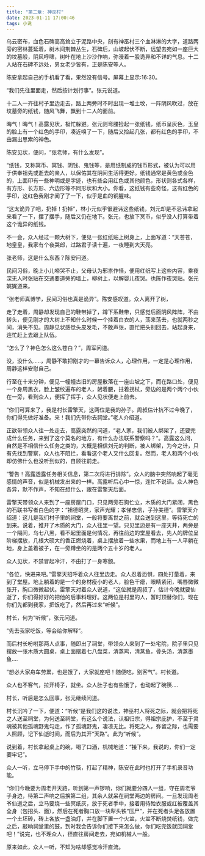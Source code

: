 ```yaml
---
title: "第二章: 神巫村"
date: 2023-01-11 17:00:46
tags: 小说
---
```


乌云密布，血色石碑高高耸立于泥路中央，刻有神巫村三个血淋淋的大字，道路两旁的密林蔓延着，树木间荆棘丛生，石碑后，山坡起伏不断，远望去宛如一座巨大的坟墓般，阴风呼啸，树叶在地上沙沙作响，弥漫着一股诡异和不详的气息。十二人站在石碑不远处，男女老少皆有，正是陈安等人。

陈安拿起自己的手机看了看，果然没有信号。屏幕上显示:16:30。

“我们先往里面走，然后按计划行事”。张元说道。

十二人一齐往村子里边走去，路上两旁时不时出现一堆土坟，一阵阴风吹过，放在坟墓旁的纸钱，随风飞舞，飘到十二人的面前。

晦气！晦气！高露见状，极忙躲避。张元则弯腰捡起一张纸钱，纸币呈灰色，玉皇的脸上有一个红色的手印，凑近嗅了一下，随后又捡起几张，都有红色的手印，不由漏出思索的神色。

陈安见状，便问，“张老师，有什么发现”。

“纸钱，又称冥币、冥钱、阴钱、鬼钱等，是用纸制成的钱币形式，被认为可以用于供奉祖先或逝去的亲人，以保佑其在阴间生活得更好。纸钱通常是黄色或金色的，上面印有一些神明或是字迹，也有些会用红色或其他颜色，形状则各式各样，有方形、长方形、六边形等不同形状和大小。你看，这纸钱有些奇怪，这有红色的手印，这红色我刚才闻了了一下，似乎是血的铜腥味。

“这太诡异了吧，扔掉！扔掉”，林小元似乎很避讳这些纸钱，刘元却是不忌讳拿起来看了一下，摆了摆手，随后又仍在地下。张元，也放下冥币，似乎没人打算带着这个诡异的纸钱。

不一会，众人经过一颗大树下，便见一张红纸贴上树身上，上面写道：“天苍苍，地皇皇，我家有个夜哭郎，过路君子读十遍，一夜睡到大天亮。

张老师，这是什么东西？陈安问道。

民间习俗，晚上小儿啼哭不止，父母认为邪祟作怪，便用红纸写上这些内容，乘夜深无人时张贴在交通要道旁的墙上，柳树上，以解婴儿夜哭。也陈作夜哭贴。张元娓娓道来。

“张老师真博学，民间习俗也真是诡异”。陈安感叹道。众人离开了树，

走了走着，周静却发现自己的鞋带掉了，蹲下系鞋带，只感觉后面阴风阵阵，不由转头，便见刚才的大树上不知什么时候一个挂着白衣的人，荡来荡去，也就两秒之间，消失不见。周静见状感觉头皮发毛，不敢声张，直忙把头别回去，站起身来，连忙赶上去跟上队伍。

“怎么了？神色怎么这么苍白？”，周军问道。

没，没什么.....，周静不敢把刚才的一幕告诉众人，心理作用，一定是心理作用，周静这样安慰自己。

行至在十来分钟，便见一幢幢古旧的房屋散落在一座山坡之下，而在路口处，便见一个身周黑衣，脸上皱纹遍布的老人，躬着腰，拄着拐杖，旁边的是两个两个小伙在一旁，看到众人，便挥了挥手，众人见状便走上前去。

“你们可算来了，我是村长雷擎天，这两位是我的孙子。周叔估计抗不过今晚了，你们得先做好准备。来！我们先带你去祠堂。”老人介绍道。

正欲带领众人往一处走去，高露突然的问道，“老人家，我们被人绑架了，还要完成什么任务，来到了这个莫名的地方，有什么办法联系警察吗？“。高露这么问，自然是不相信什么任务之类的，大概是相信刘元的判断，被人绑架，为今之计，只有先找到警察，众人也不阻拦，看看这个老人又什么回复。然而，老人和两个小伙却仿佛什么也没听到似的，自顾往前走。

“警告！高露透露任务相关信息，第二次将进行排除”。众人的脑中突然响起了毫无感情的声音，似是机械发出来的一样。高露听后心中一惊，连忙不说话。众人神色各异，默不作声，不知在想什么，跟在雷擎天后面。

雷擎天带领众人来到了一座房屋门口，只见两旁石狗伫立，木质的大门紧闭，黑色的石联书写者白色的字：“祖德昭灵，家声光耀；孝悌忠信，子孙美德”。雷擎天介绍道：这儿是我们村子里的祠堂，一般将要离世之前，就会送到这里，等待死亡的到来。说着，推开了木质的大门，众人往里一望。只见里边是有一座天井，两旁是一个隔间，乌七八黑，看不起里面是何情况，再往前边的堂屋看去，先人的牌位呈阶梯摆放，几根大硕大的香正燃烧着，桌上摆放着一些水果，而地上有一人平躺在地，身上盖着被子，在一旁蹲坐的的是两个五十岁的老人。

众人见状，不禁冒起冷汗，不由打了一身寒颤。

“各位，快进来吧。”雷擎天招呼着众人往里边走。众人忍着恐惧，四处打量着，来到了堂屋。地上躺着的是一个的身材瘦小的老人，脸色干瘪，眼睛紧闭，嘴唇微微张开，胸口微微起伏。雷擎天对着众人说道，“这位就是周叔了，估计今晚就要仙逝了，你们得好好的把他的后事料理好。这两位是村里的人，暂时顶替你们，现在你们先都到我家，把饭吃了，然后再过来“听候”。

村长，何为“听候”，张元问道。

“先去我家吃饭，等会给你解释”。

而后村长吩咐那两人点事，随即出了祠堂，带领众人来到了一处宅院，院子里只见摆放一张木质大圆桌，桌上面摆着七八盘菜，清蒸鸡，清蒸鱼，骨头汤，清蒸墨鱼....

“想必大家舟车劳累，也是饿了，大家就座吧！随便吃，别客气”。村长道。

众人也不客气，拉开椅子，就坐。众人肚子也有些饿了，也动起了碗筷....

村长，听后是怎么回事，张元继续问道。

村长沉吟了一下，便道：“听候“是我们这的说法，神巫村人将死之际，就会把将死之人送至祠堂，为何送至祠堂，有这么个说法，认祖归宗，得祖宗庇护，不至于灵魂被其他孤魂野鬼勾走，作了孤魂野鬼，凄凉无比。将死之人，弥留之际，也需要人照顾，记下仙逝时间，而后为其开“天路”。此为“听候”。

说到着，村长拿起桌上的碗，喝了口酒，机械地道：“接下来，我说的，你们一定要牢记”。

众人一听，立马停下手中的竹筷，打起了精神，陈安在此时也打开了手机录音功能。

“你们今晚要为周老开天路，听到第一声锣响，你们就要分四人一组，守在周老爷子身边，待第二声响之后换第二组，其余人就呆在祠堂两边的房间。一旦发现周老爷仙逝之后，立马要烧一些冥纸灰，放于死者手中，接着用待殓衣服或红被覆盖其全身（包招头、面），然后在死者胸口放一块犁头铁“压尸”，并在死者头足各放置一个土坯砖，砖上各放一盏油灯，并在脚下置一个火盆，火盆不断烧焚纸钱，做完之后，敲响祠堂里的鼓，到时我会告诉你们接下来怎么做，你们吃完饭就回祠堂吧！”说完，也不理众人，径直往房间走去，宛如机械人一般。

原来如此，众人一听，不知为啥却感觉冷汗直流。
